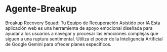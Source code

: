 # Agente-Breakup
Breakup Recovery Squad: Tu Equipo de Recuperación Asistido por IA  Esta aplicación web es una herramienta de apoyo emocional diseñada para ayudar a los usuarios a navegar y procesar las emociones complejas que siguen a una ruptura sentimental. Utiliza el poder de la Inteligencia Artificial de Google Gemini para ofrecer planes específicos.
